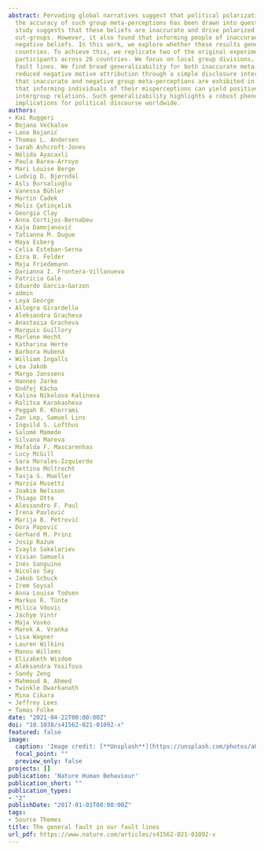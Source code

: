 ```yaml
---
abstract: Pervading global narratives suggest that political polarization is increasing, yet
  the accuracy of such group meta-perceptions has been drawn into question. A recent US
  study suggests that these beliefs are inaccurate and drive polarized beliefs about
  out-groups. However, it also found that informing people of inaccuracies reduces those
  negative beliefs. In this work, we explore whether these results generalize to other
  countries. To achieve this, we replicate two of the original experiments with 10,207
  participants across 26 countries. We focus on local group divisions, which we refer to as
  fault lines. We find broad generalizability for both inaccurate meta-perceptions and
  reduced negative motive attribution through a simple disclosure intervention. We conclude
  that inaccurate and negative group meta-perceptions are exhibited in myriad contexts and
  that informing individuals of their misperceptions can yield positive benefits for
  intergroup relations. Such generalizability highlights a robust phenomenon with
  implications for political discourse worldwide.
authors:
- Kai Ruggeri
- Bojana Većkalov
- Lana Bojanić
- Thomas L. Andersen
- Sarah Ashcroft-Jones
- Nélida Ayacaxli
- Paula Barea-Arroyo
- Mari Louise Berge
- Ludvig D. Bjørndal
- Aslı Bursalıoğlu
- Vanessa Bühler
- Martin Čadek
- Melis Çetinçelik
- Georgia Clay
- Anna Cortijos-Bernabeu
- Kaja Damnjanović
- Tatianna M. Dugue
- Maya Esberg
- Celia Esteban-Serna
- Ezra N. Felder
- Maja Friedemann
- Darianna I. Frontera-Villanueva
- Patricia Gale
- Eduardo Garcia-Garzon
- admin
- Leya George
- Allegra Girardello
- Aleksandra Gracheva
- Anastasia Gracheva
- Marquis Guillory
- Marlene Hecht
- Katharina Herte
- Barbora Hubená
- William Ingalls
- Lea Jakob
- Margo Janssens
- Hannes Jarke
- Ondřej Kácha
- Kalina Nikolova Kalinova
- Ralitsa Karakasheva
- Peggah R. Khorrami
- Žan Lep, Samuel Lins
- Ingvild S. Lofthus
- Salomé Mamede
- Silvana Mareva
- Mafalda F. Mascarenhas
- Lucy McGill
- Sara Morales-Izquierdo
- Bettina Moltrecht
- Tasja S. Mueller
- Marzia Musetti
- Joakim Nelsson
- Thiago Otto
- Alessandro F. Paul
- Irena Pavlović
- Marija B. Petrović
- Dora Popović
- Gerhard M. Prinz
- Josip Razum
- Ivaylo Sakelariev
- Vivian Samuels
- Inés Sanguino
- Nicolas Say
- Jakob Schuck
- Irem Soysal
- Anna Louise Todsen
- Markus R. Tünte
- Milica Vdovic
- Jáchym Vintr
- Maja Vovko
- Marek A. Vranka
- Lisa Wagner
- Lauren Wilkins
- Manou Willems
- Elizabeth Wisdom
- Aleksandra Yosifova
- Sandy Zeng
- Mahmoud A. Ahmed
- Twinkle Dwarkanath
- Mina Cikara
- Jeffrey Lees
- Tomas Folke
date: "2021-04-22T00:00:00Z"
doi: "10.1038/s41562-021-01092-x"
featured: false
image:
  caption: 'Image credit: [**Unsplash**](https://unsplash.com/photos/aUu8tZFNgfM)'
  focal_point: ""
  preview_only: false
projects: []
publication: 'Nature Human Behaviour'
publication_short: ""
publication_types:
- "2"
publishDate: "2017-01-01T00:00:00Z"
tags:
- Source Themes
title: The general fault in our fault lines
url_pdf: https://www.nature.com/articles/s41562-021-01092-x
---
```


